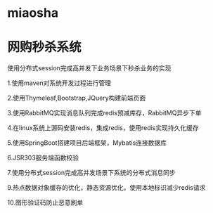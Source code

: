 # miaosha
# 网购秒杀系统
使用分布式session完成高并发下业务场景下秒杀业务的实现

1.使用maven对系统开发过程进行管理

2.使用Thymeleaf,Bootstrap,JQuery构建前端页面

3.使用RabbitMQ实现消息队列完成redis预减库存，RabbitMQ异步下单

4.在linux系统上源码安装redis，集成redis，使用redis实现持久化缓存

5.使用SpringBoot搭建项目后端框架，Mybatis连接数据库

6.JSR303服务端函数校验

7.使用分布式session完成高并发场景下系统的分布式消息同步

9.热点数据对象缓存的优化，静态资源优化，使用本地标识减少redis请求

10.图形验证码防止恶意刷单
